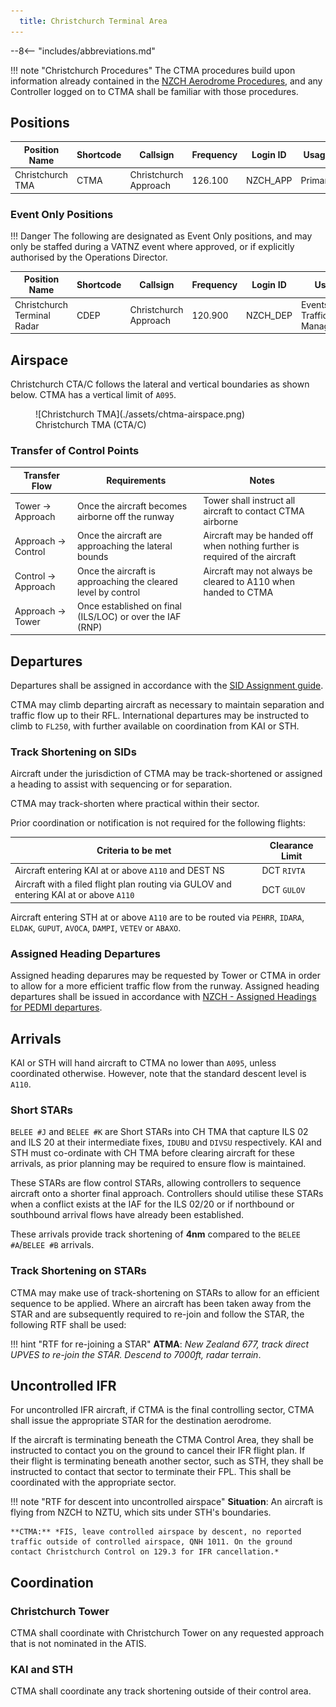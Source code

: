```yaml
---
  title: Christchurch Terminal Area
---
```


--8<-- "includes/abbreviations.md"

!!! note "Christchurch Procedures"
    The CTMA procedures build upon information already contained in the [NZCH Aerodrome Procedures](../aerodromes/Class-C/nzch.md), and any Controller logged on to CTMA shall be familiar with those procedures.

## Positions

| Position Name     | Shortcode | Callsign              | Frequency | Login ID | Usage     |
| ----------------- | --------- | --------------------- | --------- | -------- | --------- |
| Christchurch TMA  | CTMA      | Christchurch Approach | 126.100   | NZCH_APP | Primary   |


### Event Only Positions

!!! Danger
    The following are designated as Event Only positions, and may only be staffed during a VATNZ event where approved, or if explicitly authorised by the Operations Director.

| Position Name               | Shortcode | Callsign              | Frequency | Login ID | Usage                       |
| --------------------------- | --------- | --------------------- | --------- | -------- | --------------------------- |
| Christchurch Terminal Radar | CDEP      | Christchurch Approach | 120.900   | NZCH_DEP | Events - Traffic Management |

## Airspace

Christchurch CTA/C follows the lateral and vertical boundaries as shown below. CTMA has a vertical limit of `A095`.

<figure markdown>
  ![Christchurch TMA](./assets/chtma-airspace.png) 
  <figcaption>Christchurch TMA (CTA/C)</figcaption>
</figure>

### Transfer of Control Points

|Transfer Flow         | Requirements                                                  | Notes                                                                       | 
| -------------------- | ------------------------------------------------------------- | --------------------------------------------------------------------------- | 
| Tower -> Approach    | Once the aircraft becomes airborne off the runway             | Tower shall instruct all aircraft to contact CTMA airborne                  |
| Approach -> Control  | Once the aircraft are approaching the lateral bounds          | Aircraft may be handed off when nothing further is required of the aircraft | 
| Control -> Approach  | Once the aircraft is approaching the cleared level by control | Aircraft may not always be cleared to A110 when handed to CTMA              | 
| Approach -> Tower    | Once established on final (ILS/LOC) or over the IAF (RNP)     |                                                                             |

## Departures

Departures shall be assigned in accordance with the [SID Assignment guide](../aerodromes/Class-C/nzch.md#sid-assignment). 

CTMA may climb departing aircraft as necessary to maintain separation and traffic flow up to their RFL. International departures may be instructed to climb to `FL250`, with further available on coordination from KAI or STH.

### Track Shortening on SIDs

Aircraft under the jurisdiction of CTMA may be track-shortened or assigned a heading to assist with sequencing or for separation. 

CTMA may track-shorten where practical within their sector.

Prior coordination or notification is not required for the following flights:

| Criteria to be met                                                                   | Clearance Limit                         |
| ------------------------------------------------------------------------------------ | --------------------------------------- |
|Aircraft entering KAI at or above `A110` and DEST NS                                    | DCT `RIVTA`                             |
|Aircraft with a filed flight plan routing via GULOV and entering KAI at or above `A110` | DCT `GULOV`                             |

Aircraft entering STH at or above `A110` are to be routed via `PEHRR`, `IDARA`, `ELDAK`, `GUPUT`, `AVOCA`, `DAMPI`, `VETEV` or `ABAXO`.

### Assigned Heading Departures

Assigned heading deparures may be requested by Tower or CTMA in order to allow for a more efficient traffic flow from the runway. Assigned heading departures shall be issued in accordance with [NZCH - Assigned Headings for PEDMI departures](../aerodromes/Class-C/nzch.md#assigned-headings-for-pedmi-departures).

## Arrivals 

KAI or STH will hand aircraft to CTMA no lower than `A095`, unless coordinated otherwise. However, note that the standard descent level is `A110`.

### Short STARs

`BELEE #J` and `BELEE #K` are Short STARs into CH TMA that capture ILS 02 and ILS 20 at their intermediate fixes, `IDUBU` and `DIVSU` respectively. KAI and STH must co-ordinate with CH TMA before clearing aircraft for these arrivals, as prior planning may be required to ensure flow is maintained.

These STARs are flow control STARs, allowing controllers to sequence aircraft onto a shorter final approach. Controllers should utilise these STARs when a conflict exists at the IAF for the ILS 02/20 or if northbound or southbound arrival flows have already been established.

These arrivals provide track shortening of **4nm** compared to the `BELEE #A`/`BELEE #B` arrivals.

### Track Shortening on STARs

CTMA may make use of track-shortening on STARs to allow for an efficient sequence to be applied. Where an aircraft has been taken away from the STAR and are subsequently required to re-join and follow the STAR, the following RTF shall be used:

!!! hint "RTF for re-joining a STAR"
    **ATMA**: *New Zealand 677, track direct UPVES to re-join the STAR. Descend to 7000ft, radar terrain*.


## Uncontrolled IFR 

For uncontrolled IFR aircraft, if CTMA is the final controlling sector, CTMA shall issue the appropriate STAR for the destination aerodrome.

If the aircraft is terminating beneath the CTMA Control Area, they shall be instructed to contact you on the ground to cancel their IFR flight plan. If their flight is terminating beneath another sector, such as STH, they shall be instructed to contact that sector to terminate their FPL. This shall be coordinated with the appropriate sector.

!!! note "RTF for descent into uncontrolled airspace"
    **Situation**: An aircraft is flying from NZCH to NZTU, which sits under STH's boundaries.

    **CTMA:** *FIS, leave controlled airspace by descent, no reported traffic outside of controlled airspace, QNH 1011. On the ground contact Christchurch Control on 129.3 for IFR cancellation.*


## Coordination

### Christchurch Tower

CTMA shall coordinate with Christchurch Tower on any requested approach that is not nominated in the ATIS.

### KAI and STH

CTMA shall coordinate any track shortening outside of their control area. 
